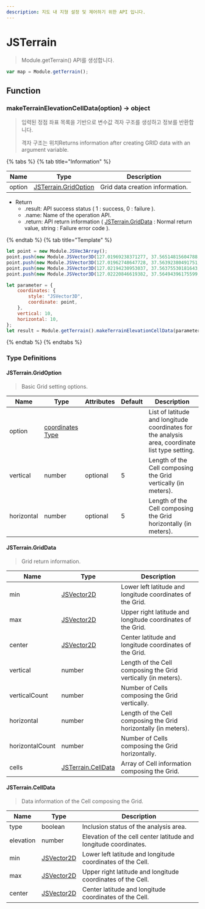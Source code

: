 ```yaml
---
description: 지도 내 지형 설정 및 제어하기 위한 API 입니다.
---
```


# JSTerrain

> Module.getTerrain() API를 생성합니다.

```javascript
var map = Module.getTerrain();
```

## Function

### makeTerrainElevationCellData(option) → object

> 입력된 정점 좌표 목록을 기반으로 변수값 격자 구조를 생성하고 정보를 반환합니다.
>
> 격자 구조는 위치Returns information after creating GRID data with an argument variable.

{% tabs %}
{% tab title="Information" %}

| Name   | Type                                                      | Description                     |
| ------ | --------------------------------------------------------- | ------------------------------- |
| option | [JSTerrain.GridOption](jsterrain.md#jsterrain.gridoption) | Grid data creation information. |

-   Return
    -   .result: API success status ( 1 : success, 0 : failure ).
    -   .name: Name of the operation API.
    -   .return: API return information ( [JSTerrain.GridData](jsterrain.md#jsterrain.griddata) : Normal return value, string : Failure error code ).

{% endtab %}
{% tab title="Template" %}

```javascript
let point = new Module.JSVec3Array();
point.push(new Module.JSVector3D(127.01969238371277, 37.56514815604788, 24.40620245039463));
point.push(new Module.JSVector3D(127.01962748647728, 37.56392380491751, 25.515124042518437));
point.push(new Module.JSVector3D(127.02194230953037, 37.56375530181643, 33.266184841282666));
point.push(new Module.JSVector3D(127.02220846619382, 37.56494396175599, 26.32035342976451));

let parameter = {
    coordinates: {
        style: "JSVector3D",
        coordinate: point,
    },
    vertical: 10,
    horizontal: 10,
};
let result = Module.getTerrain().makeTerrainElevationCellData(parameter);
```

{% endtab %}
{% endtabs %}

### Type Definitions

#### JSTerrain.GridOption

> Basic Grid setting options.

| Name       | Type                                                    | Attributes | Default | Description                                                                                     |
| ---------- | ------------------------------------------------------- | ---------- | ------- | ----------------------------------------------------------------------------------------------- |
| option     | [coordinates Type](../etc/tag-list.md#coordinates-type) |            |         | List of latitude and longitude coordinates for the analysis area, coordinate list type setting. |
| vertical   | number                                                  | optional   | 5       | Length of the Cell composing the Grid vertically (in meters).                                   |
| horizontal | number                                                  | optional   | 5       | Length of the Cell composing the Grid horizontally (in meters).                                 |

#### JSTerrain.GridData

> Grid return information.

| Name            | Type                                                  | Description                                                     |
| --------------- | ----------------------------------------------------- | --------------------------------------------------------------- |
| min             | [JSVector2D](../core/jsvector2d.md)                   | Lower left latitude and longitude coordinates of the Grid.      |
| max             | [JSVector2D](../core/jsvector2d.md)                   | Upper right latitude and longitude coordinates of the Grid.     |
| center          | [JSVector2D](../core/jsvector2d.md)                   | Center latitude and longitude coordinates of the Grid.          |
| vertical        | number                                                | Length of the Cell composing the Grid vertically (in meters).   |
| verticalCount   | number                                                | Number of Cells composing the Grid vertically.                  |
| horizontal      | number                                                | Length of the Cell composing the Grid horizontally (in meters). |
| horizontalCount | number                                                | Number of Cells composing the Grid horizontally.                |
| cells           | [JSTerrain.CellData](jsterrain.md#jsterrain.celldata) | Array of Cell information composing the Grid.                   |

#### JSTerrain.CellData

> Data information of the Cell composing the Grid.

| Name      | Type                                | Description                                                      |
| --------- | ----------------------------------- | ---------------------------------------------------------------- |
| type      | boolean                             | Inclusion status of the analysis area.                           |
| elevation | number                              | Elevation of the cell center latitude and longitude coordinates. |
| min       | [JSVector2D](../core/jsvector2d.md) | Lower left latitude and longitude coordinates of the Cell.       |
| max       | [JSVector2D](../core/jsvector2d.md) | Upper right latitude and longitude coordinates of the Cell.      |
| center    | [JSVector2D](../core/jsvector2d.md) | Center latitude and longitude coordinates of the Cell.           |
